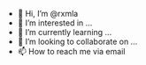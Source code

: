 - 👋 Hi, I’m @rxmla
- 👀 I’m interested in ...
- 🌱 I’m currently learning ...
- 💞️ I’m looking to collaborate on ...
- 📫 How to reach me via email 

<!---
rxmla/rxmla is a ✨ special ✨ repository because its `README.md` (this file) appears on your GitHub profile.
You can click the Preview link to take a look at your changes.
--->
